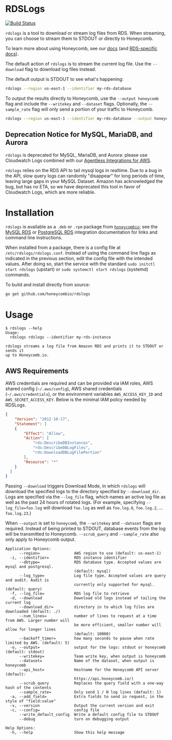 # RDSLogs
[![Build Status](https://travis-ci.org/honeycombio/rdslogs.svg?branch=master)](https://travis-ci.org/honeycombio/rdslogs)

`rdslogs` is a tool to download or stream log files from RDS. When streaming, you
can choose to stream them to STDOUT or directly to Honeycomb.

To learn more about using Honeycomb, see our [docs](https://honeycomb.io/docs) (and [RDS-specific docs](https://honeycomb.io/docs/connect/mysql/rds/)).

The default action of `rdslogs` is to stream the current log file. Use the
`--download` flag to download log files instead.

The default output is STDOUT to see what's happening:

```sh
rdslogs --region us-east-1 --identifier my-rds-database
```

To output the results directly to Honeycomb, use the `--output honeycomb` flag
and include the `--writekey` and `--dataset` flags.  Optionally, the
`--sample_rate` flag will only send a portion of your traffic to Honeycomb.

```sh
rdslogs --region us-east-1 --identifier my-rds-database --output honeycomb --writekey abcabc123123 --dataset "rds logs"
```

## Deprecation Notice for MySQL, MariaDB, and Aurora

`rdslogs` is deprecated for MySQL, MariaDB, and Aurora: please use Cloudwatch Logs combined with our [Agentless Integrations for AWS](https://github.com/honeycombio/agentless-integrations-for-aws#mysql-rds-integration-for-cloudwatch-logs).

`rdslogs` relies on the RDS API to tail mysql logs in realtime. Due to a bug in the API, slow query logs can randomly "disappear" for long periods of time, leaving large gaps in your MySQL Dataset. Amazon has acknowledged the bug, but has no ETA, so we have deprecated this tool in favor of Cloudwatch Logs, which are more reliable.

# Installation

`rdslogs` is available as a `.deb` or `.rpm` package from [`honeycombio`][hq];
see the [MySQL RDS][mysql-rds-download] or [PostgreSQL RDS][pg-rds-download]
integration documentation for links and command line instructions.

[hq]: https://honeycomb.io
[mysql-rds-download]: https://honeycomb.io/docs/getting-data-in/integrations/databases/mysql/rds/#download-the-rds-connector-rdslogs
[pg-rds-download]: https://honeycomb.io/docs/getting-data-in/integrations/databases/postgresql/rds/#download-the-rds-connector-rdslogs

When installed from a package, there is a config file at
`/etc/rdslogs/rdslogs.conf`. Instead of using the command line flags as
indicated in the previous section, edit the config file with the intended
values.  After doing so, start the service with the standard `sudo initctl start
rdslogs` (upstart) or `sudo systemctl start rdslogs` (systemd) commands.

To build and install directly from source:

```sh
go get github.com/honeycombio/rdslogs
```

# Usage

```nil
$ rdslogs --help
Usage:
  rdslogs rdslogs --identifier my-rds-instance

rdslogs streams a log file from Amazon RDS and prints it to STDOUT or sends it
up to Honeycomb.io.
```

## AWS Requirements

AWS credentials are required and can be provided via IAM roles, AWS shared
config (`~/.aws/config`), AWS shared credentials (`~/.aws/credentials`), or
the environment variables `AWS_ACCESS_KEY_ID` and `AWS_SECRET_ACCESS_KEY`.
Below is the minimal IAM policy needed by RDSLogs.

```json
{
    "Version": "2012-10-17",
    "Statement": [
    {
        "Effect": "Allow",
        "Action": [
            "rds:DescribeDBInstances",
            "rds:DescribeDBLogFiles",
            "rds:DownloadDBLogFilePortion"
        ],
        "Resource": "*"
    }
  ]
}
```

Passing `--download` triggers Download Mode, in which `rdslogs` will download the
specified logs to the directory specified by `--download_dir`. Logs are specified
via the `--log_file` flag, which names an active log file as well as the past 24
hours of rotated logs. (For example, specifying `--log_file=foo.log` will download
`foo.log` as well as `foo.log.0`, `foo.log.2`, ... `foo.log.23`.)

When `--output` is set to `honeycomb`, the `--writekey` and `--dataset` flags are
required. Instead of being printed to STDOUT, database events from the log will
be transmitted to Honeycomb. `--scrub_query` and `--sample_rate` also only apply to
Honeycomb output.

```nil
Application Options:
      --region=               AWS region to use (default: us-east-1)
  -i, --identifier=           RDS instance identifier
      --dbtype=               RDS database type. Accepted values are mysql and postgresql.
                              (default: mysql)
      --log_type=             Log file type. Accepted values are query and audit. Audit is
                              currently only supported for mysql. (default: query)
  -f, --log_file=             RDS log file to retrieve
  -d, --download              Download old logs instead of tailing the current log
      --download_dir=         directory in to which log files are downloaded (default: ./)
      --num_lines=            number of lines to request at a time from AWS. Larger number will
                              be more efficient, smaller number will allow for longer lines
                              (default: 10000)
      --backoff_timer=        how many seconds to pause when rate limited by AWS. (default: 5)
  -o, --output=               output for the logs: stdout or honeycomb (default: stdout)
      --writekey=             Team write key, when output is honeycomb
      --dataset=              Name of the dataset, when output is honeycomb
      --api_host=             Hostname for the Honeycomb API server (default:
                              https://api.honeycomb.io/)
      --scrub_query           Replaces the query field with a one-way hash of the contents
      --sample_rate=          Only send 1 / N log lines (default: 1)
  -a, --add_field=            Extra fields to send in request, in the style of "field:value"
  -v, --version               Output the current version and exit
  -c, --config=               config file
      --write_default_config  Write a default config file to STDOUT
      --debug                 turn on debugging output

Help Options:
  -h, --help                  Show this help message
```
